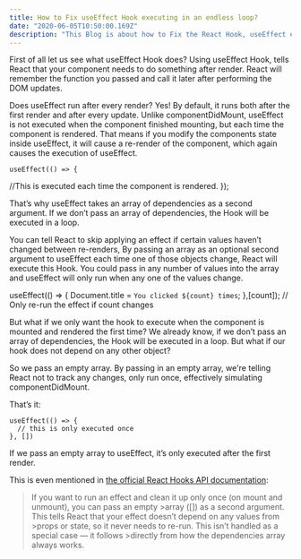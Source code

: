 ```yaml
---
title: How to Fix useEffect Hook executing in an endless loop?
date: "2020-06-05T10:50:00.169Z"
description: "This Blog is about how to Fix the React Hook, useEffect executing in an endless loop"
---
```


First of all let us see what useEffect Hook does?
Using useEffect Hook, tells React that your component needs to do something after render. React will remember the function you passed and call it later after performing the DOM updates.

Does useEffect run after every render?
Yes! By default, it runs both after the first render and after every update. Unlike componentDidMount, useEffect is not executed when the component finished mounting, but each time the component is rendered.
That means if you modify the components state inside useEffect, it will cause a re-render of the component, which again causes the execution of useEffect.

    useEffect(() => {

//This is executed each time the component is rendered.
});
  
That’s why useEffect takes an array of dependencies as a second argument. If we don’t pass an array of dependencies, the Hook will be executed in a loop.

You can tell React to skip applying an effect if certain values haven’t changed between re-renders, By passing an array as an optional second argument to useEffect each time one of those objects change, React will execute this Hook. You could pass in any number of values into the array and useEffect will only run when any one of the values change.

useEffect(() => {
Document.title = `You clicked ${count} times`;
},[count]); // Only re-run the effect if count changes

But what if we only want the hook to execute when the component is mounted and rendered the first time?
We already know, if we don’t pass an array of dependencies, the Hook will be executed in a loop. But what if our hook does not depend on any other object?

So we pass an empty array.
By passing in an empty array, we're telling React not to track any changes, only run once, effectively simulating componentDidMount.

That’s it:

    useEffect(() => {
      // this is only executed once
    }, [])

If we pass an empty array to useEffect, it’s only executed after the first render.

This is even mentioned in [the official React Hooks API documentation](https://reactjs.org/docs/hooks-effect.html#tip-optimizing-performance-by-skipping-effects):

> If you want to run an effect and clean it up only once (on mount and unmount), you can pass an empty >array ([]) as a second argument. This tells React that your effect doesn’t depend on any values from >props or state, so it never needs to re-run. This isn’t handled as a special case — it follows >directly from how the dependencies array always works.
